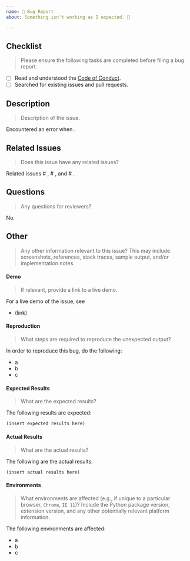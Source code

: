 ```yaml
---
name: 🐛 Bug Report
about: Something isn't working as I expected. 🤔

---
```


<!--lint disable first-heading-level-->

## Checklist

> Please ensure the following tasks are completed before filing a bug report.

-   [ ] Read and understood the [Code of Conduct][code-of-conduct].
-   [ ] Searched for existing issues and pull requests.

## Description

> Description of the issue.

Encountered an error when .

## Related Issues

> Does this issue have any related issues?

Related issues # , # , and # .

## Questions

> Any questions for reviewers?

No.

## Other

> Any other information relevant to this issue? This may include screenshots, references, stack traces, sample output, and/or implementation notes.

#### Demo

> If relevant, provide a link to a live demo.

For a live demo of the issue, see

-   (link)

#### Reproduction

> What steps are required to reproduce the unexpected output?

In order to reproduce this bug, do the following:

-   a
-   b
-   c

#### Expected Results

> What are the expected results?

The following results are expected:

```text
(insert expected results here)
```

#### Actual Results

> What are the actual results?

The following are the actual results:

```text
(insert actual results here)
```

#### Environments

> What environments are affected (e.g., if unique to a particular browser, `Chrome`, `IE 11`)? Include the Python package version, extension version, and any other potentially relevant platform information.

The following environments are affected:

-   a
-   b
-   c

<!-- <links> -->

[code-of-conduct]: https://github.com/jupyter/governance/blob/master/conduct/code_of_conduct.md

<!-- </links> -->
